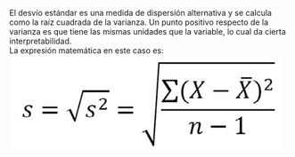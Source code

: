 El desvío estándar es una medida de dispersión alternativa y se calcula como la raíz cuadrada de la varianza. Un punto positivo respecto de la varianza es que tiene las mismas unidades que la variable, lo cual da cierta interpretabilidad.<br>
La expresión matemática en este caso es:<br>
<img src="https://raw.githubusercontent.com/dh-mumuki/mumuki-guia-text-estadistica-1-estadistica-descriptiva/master/assets/desvio_1541114414775.JPG" alt="desvio_1541114414775.JPG" width="auto" height="auto">